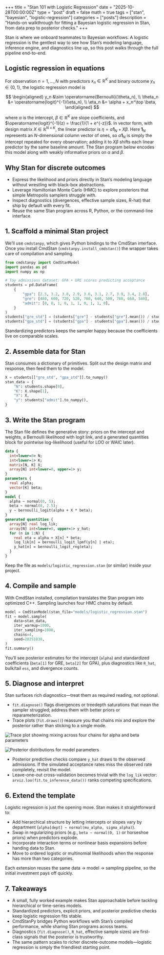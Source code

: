 +++
title = "Stan 101 with Logistic Regression"
date = "2025-10-28T00:00:00Z"
type = "post"
draft = false
math = true
tags = ["stan", "bayesian", "logistic-regression"]
categories = ["posts"]
description = "Hands-on walkthrough for fitting a Bayesian logistic regression in Stan, from data prep to posterior checks."
+++

Stan is where we onboard teammates to Bayesian workflows. A logistic regression is the gentlest way to see how Stan’s modeling language, inference engine, and diagnostics line up, so this post walks through the full pipeline end-to-end.

## Logistic regression in equations

For observation $n = 1, \ldots, N$ with predictors $x_n \in \mathbb{R}^K$ and binary outcome $y_n \in \{0, 1\}$, the logistic regression model is

$$
\begin{aligned}
y_n &\sim \operatorname{Bernoulli}(\theta_n), \\
\theta_n &= \operatorname{logit}^{-1}(\eta_n), \\
\eta_n &= \alpha + x_n^\top \beta,
\end{aligned}
$$

where $\alpha$ is the intercept, $\beta \in \mathbb{R}^K$ are slope coefficients, and $\operatorname{logit}^{-1}(z) = \frac{1}{1 + e^{-z}}$. In vector form, with design matrix $X \in \mathbb{R}^{N \times K}$, the linear predictor is $\eta = \alpha \mathbf{1}_N + X \beta$. Here $\mathbf{1}_N$ represents an $N$-dimensional column vector of ones, so $\alpha \mathbf{1}_N$ is simply the intercept repeated for every observation; adding it to $X \beta$ shifts each linear predictor by the same baseline amount. The Stan program below encodes this model along with weakly informative priors on $\alpha$ and $\beta$.

## Why Stan for discrete outcomes

- Express the likelihood and priors directly in Stan’s modeling language without wrestling with black-box abstractions.
- Leverage Hamiltonian Monte Carlo (HMC) to explore posteriors that simple Metropolis samplers struggle with.
- Inspect diagnostics (divergences, effective sample sizes, R-hat) that ship by default with every fit.
- Reuse the same Stan program across R, Python, or the command-line interface.

## 1. Scaffold a minimal Stan project

We’ll use `cmdstanpy`, which gives Python bindings to the CmdStan interface. Once you install CmdStan (`cmdstanpy.install_cmdstan()`) the wrapper takes care of compilation and sampling.

```python
from cmdstanpy import CmdStanModel
import pandas as pd
import numpy as np

# Toy admissions dataset: GPA + GRE scores predicting acceptance
students = pd.DataFrame(
    {
        "gpa": [2.5, 3.2, 3.8, 2.9, 3.6, 3.1, 2.7, 3.9, 3.4, 2.8],
        "gre": [480, 600, 720, 520, 700, 640, 500, 760, 660, 540],
        "admit": [0, 0, 1, 0, 1, 1, 0, 1, 1, 0],
    }
)
students["gre_std"] = (students["gre"] - students["gre"].mean()) / students["gre"].std()
students["gpa_std"] = (students["gpa"] - students["gpa"].mean()) / students["gpa"].std()
```

Standardizing predictors keeps the sampler happy because the coefficients live on comparable scales.

## 2. Assemble data for Stan

Stan consumes a dictionary of primitives. Split out the design matrix and response, then feed them to the model.

```python
X = students[["gre_std", "gpa_std"]].to_numpy()
stan_data = {
    "N": students.shape[0],
    "K": X.shape[1],
    "X": X,
    "y": students["admit"].to_numpy(),
}
```

## 3. Write the Stan program

The Stan file defines the generative story: priors on the intercept and weights, a Bernoulli likelihood with logit link, and a generated quantities block for pointwise log-likelihood (useful for LOO or WAIC later).

```stan
data {
  int<lower=0> N;
  int<lower=1> K;
  matrix[N, K] X;
  array[N] int<lower=0, upper=1> y;
}
parameters {
  real alpha;
  vector[K] beta;
}
model {
  alpha ~ normal(0, 5);
  beta ~ normal(0, 2.5);
  y ~ bernoulli_logit(alpha + X * beta);
}
generated quantities {
  array[N] real log_lik;
  array[N] int<lower=0, upper=1> y_hat;
  for (n in 1:N) {
    real eta = alpha + X[n] * beta;
    log_lik[n] = bernoulli_logit_lpmf(y[n] | eta);
    y_hat[n] = bernoulli_logit_rng(eta);
  }
}
```

Keep the file as `models/logistic_regression.stan` (or similar) inside your project.

## 4. Compile and sample

With CmdStan installed, compilation translates the Stan program into optimized C++. Sampling launches four HMC chains by default.

```python
model = CmdStanModel(stan_file="models/logistic_regression.stan")
fit = model.sample(
    data=stan_data,
    iter_warmup=1000,
    iter_sampling=1000,
    chains=4,
    seed=20251030,
)
fit.summary()
```

You’ll see posterior estimates for the intercept (`alpha`) and standardized coefficients (`beta[1]` for GRE, `beta[2]` for GPA), plus diagnostics like `R_hat`, bulk/tail `ess`, and divergence counts.

## 5. Diagnose and interpret

Stan surfaces rich diagnostics—treat them as required reading, not optional.

- `fit.diagnose()` flags divergences or treedepth saturations that mean the sampler struggled; address them with better priors or reparameterization.
- Trace plots (`fit.draws()`) reassure you that chains mix and explore the posterior rather than sticking to a single mode.

![Trace plot showing mixing across four chains for alpha and beta parameters](/images/posts/trace_plot.png)

![Posterior distributions for model parameters](/images/posts/posterior_plot.png)
- Posterior predictive checks compare `y_hat` draws to the observed admissions. If the simulated acceptance rates miss the observed rate completely, revisit the model.
- Leave-one-out cross-validation becomes trivial with the `log_lik` vector: `arviz.loo(fit.to_inference_data())` ranks competing specifications.

## 6. Extend the template

Logistic regression is just the opening move. Stan makes it straightforward to:

- Add hierarchical structure by letting intercepts or slopes vary by department (`alpha[dept] ~ normal(mu_alpha, sigma_alpha)`).
- Swap in regularizing priors (e.g., `beta ~ normal(0, 1)` or horseshoe priors) when predictors explode.
- Incorporate interaction terms or nonlinear basis expansions before handing data to Stan.
- Move to ordered logistic or multinomial likelihoods when the response has more than two categories.

Each extension reuses the same data → model → sampling pipeline, so the initial investment pays off quickly.

## 7. Takeaways

- A small, fully worked example makes Stan approachable before tackling hierarchical or time-series models.
- Standardized predictors, explicit priors, and posterior predictive checks keep logistic regression fits stable.
- CmdStanPy bridges Python workflows with Stan’s compiled performance, while sharing Stan programs across teams.
- Diagnostics (`fit.diagnose()`, `R_hat`, effective sample sizes) are first-class signals that the posterior is trustworthy.
- The same pattern scales to richer discrete-outcome models—logistic regression is simply the friendliest starting point.
